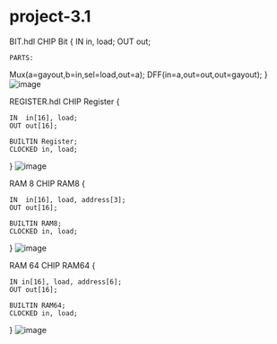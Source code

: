 # project-3.1
BIT.hdl
CHIP Bit {
    IN in, load;
    OUT out;

    PARTS:
Mux(a=gayout,b=in,sel=load,out=a);
DFF(in=a,out=out,out=gayout);
}
![image](https://github.com/user-attachments/assets/96f63d1a-7704-4004-ad61-8262be85980f)


REGISTER.hdl
 CHIP Register {

    IN  in[16], load;
    OUT out[16];

    BUILTIN Register;
    CLOCKED in, load;
}
![image](https://github.com/user-attachments/assets/4b61473d-4440-46ae-a79f-5fe8e4c3add8)

RAM 8
 CHIP RAM8 {

    IN  in[16], load, address[3];
    OUT out[16];

    BUILTIN RAM8;
    CLOCKED in, load;
}
![image](https://github.com/user-attachments/assets/e1a802dc-9039-4c0e-8af0-171e535b2714)

RAM 64
 CHIP RAM64 {

    IN in[16], load, address[6];
    OUT out[16];

    BUILTIN RAM64;
    CLOCKED in, load;
}
![image](https://github.com/user-attachments/assets/6d97d7c6-6d28-4e0d-a5fe-00c2a22041bf)

